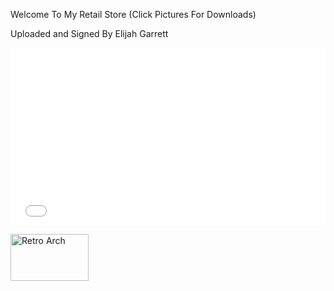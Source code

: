 <p>Welcome To My Retail Store (Click Pictures For Downloads)</p>

<p>Uploaded and Signed By Elijah Garrett</p>

<div data-oembed-url="https://i.imgur.com/dJccR0X.mp4">
<div style="max-width:540px">
<div style="height:0; left:0; padding-bottom:56.25%; position:relative; width:100%"><iframe allowfullscreen="" src="//if-cdn.com/tmI6bFJ?app=1" style="top: 0; left: 0; width: 100%; height: 100%; position: absolute; border: 0;" tabindex="-1"></iframe></div>
</div>
<script async="" charset="utf-8" src="//if-cdn.com/embed.js"></script>
</div>

<p><a href="https://download843.mediafire.com/ne47xrmf99ogeXOGfdnsevxRhXv7RfcoXyz2LG0D4elM99GObsHAPC5MPYOnIN36lHQST_k0X1UkDlSe2BRKCuekp8i-afv5dJuWsFc8uKD1cgxjGexgj0hZnB4efnHBbYkl3dbadd7nGg5xSV7g2gf9nT3CjEE1EVmtjNfxkatj9w/m44sddqv7tnagdz/Black+Op3+Simple+Injector.zip"><img alt="Retro Arch" src="https://png.pngtree.com/png-vector/20201118/ourmid/pngtree-navy-blue-download-button-with-arrow-png-image_2459555.jpg" style="height:75px; width:125px" /></a><a href="ms-windows-store://pdp/?productid=c3q2wwjj2t1h"><img alt="" src="https://i.imgur.com/dJccR0X.mp4" /></a></p>

<p>&nbsp;</p>
